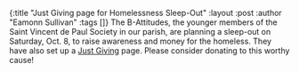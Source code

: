 {:title "Just Giving page for Homelessness Sleep-Out"
 :layout :post
 :author "Eamonn Sullivan"
 :tags []}
The B-Attitudes, the younger members of the Saint Vincent de Paul Society in our parish, are planning a sleep-out on Saturday, Oct. 8, to raise awareness and money for the homeless. They have also set up a [Just Giving](https://www.justgiving.com/crowdfunding/b-attitudes?utm_term=69Zmkm5Xz) page. Please consider donating to this worthy cause!
